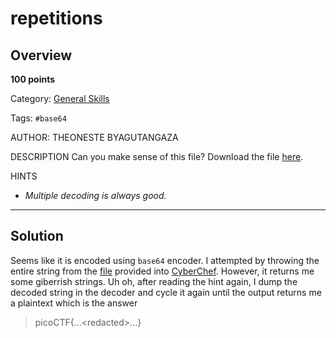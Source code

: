 # repetitions

## Overview

**100 points**

Category: [General Skills](../)

Tags: `#base64`

AUTHOR: THEONESTE BYAGUTANGAZA

DESCRIPTION
Can you make sense of this file?
Download the file [here](./enc_flag).

HINTS

- _Multiple decoding is always good._

---

## Solution

Seems like it is encoded using `base64` encoder. I attempted by throwing the entire string from the [file](./enc_flag) provided into [CyberChef](https://gchq.github.io/CyberChef/). However, it returns me some giberrish strings.
Uh oh, after reading the hint again, I dump the decoded string in the decoder and cycle it again until the output returns me a plaintext which is the answer

> picoCTF{...\<redacted\>...}
